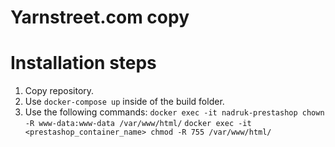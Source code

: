 # Yarnstreet.com copy

# Installation steps
1. Copy repository.
2. Use `docker-compose up` inside of the build folder.
3. Use the following commands:
`docker exec -it nadruk-prestashop chown -R www-data:www-data /var/www/html/`
`docker exec -it <prestashop_container_name> chmod -R 755 /var/www/html/`
